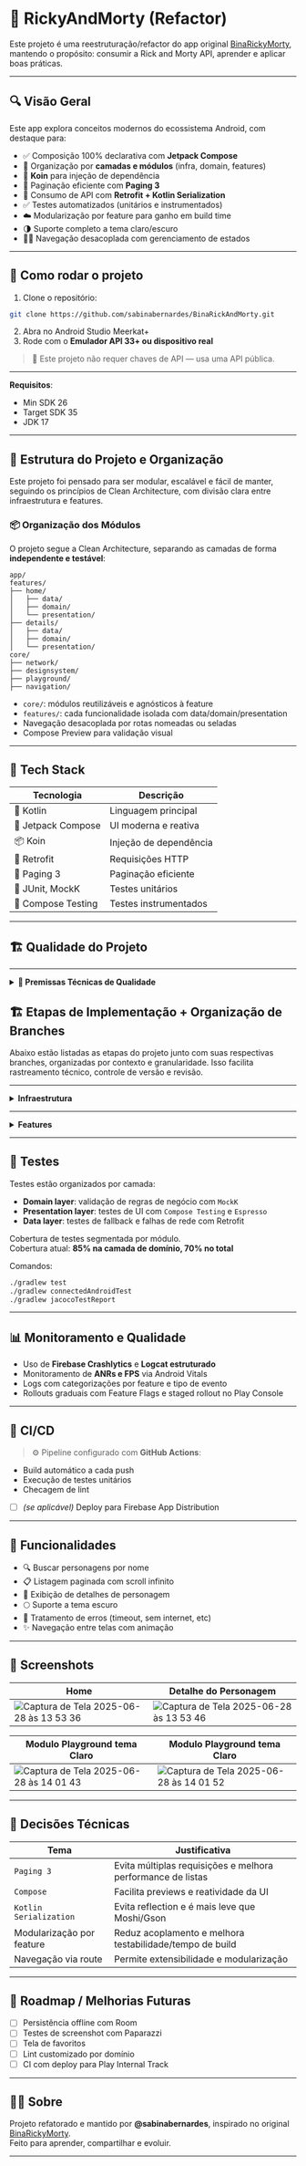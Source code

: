 # 🧠 RickyAndMorty (Refactor)

Este projeto é uma reestruturação/refactor do app original [BinaRickyMorty](https://github.com/sabinabernardes/BinaRickyMorty), mantendo o propósito: consumir a Rick and Morty API, aprender e aplicar boas práticas.

---

## 🔍 Visão Geral

Este app explora conceitos modernos do ecossistema Android, com destaque para:

- ✅ Composição 100% declarativa com **Jetpack Compose**
- 🧠 Organização por **camadas e módulos** (infra, domain, features)
- 💉 **Koin** para injeção de dependência
- 🔁 Paginação eficiente com **Paging 3**
- 🔌 Consumo de API com **Retrofit + Kotlin Serialization**
- ✅ Testes automatizados (unitários e instrumentados)
- ☁️ Modularização por feature para ganho em build time
- 🌗 Suporte completo a tema claro/escuro
- 👩‍🔬 Navegação desacoplada com gerenciamento de estados

---
## 🚀 Como rodar o projeto

1. Clone o repositório:
```bash
git clone https://github.com/sabinabernardes/BinaRickAndMorty.git
```

2. Abra no Android Studio Meerkat+  
3. Rode com o **Emulador API 33+ ou dispositivo real**

> 🔐 Este projeto não requer chaves de API — usa uma API pública.

---
**Requisitos**:  
- Min SDK 26  
- Target SDK 35  
- JDK 17

---

## 🧱 Estrutura do Projeto e Organização

Este projeto foi pensado para ser modular, escalável e fácil de manter, seguindo os princípios de Clean Architecture, com divisão clara entre infraestrutura e features.

### 📦 Organização dos Módulos

O projeto segue a Clean Architecture, separando as camadas de forma **independente e testável**:

```
app/
features/
├── home/
│   ├── data/
│   ├── domain/
│   └── presentation/
├── details/
│   ├── data/
│   ├── domain/
│   └── presentation/
core/
├── network/
├── designsystem/
├── playground/
├── navigation/
```

- `core/`: módulos reutilizáveis e agnósticos à feature  
- `features/`: cada funcionalidade isolada com data/domain/presentation  
- Navegação desacoplada por rotas nomeadas ou seladas  
- Compose Preview para validação visual

---
## 🧰 Tech Stack

| Tecnologia          | Descrição                           |
|---------------------|-------------------------------------|
| 🧬 Kotlin            | Linguagem principal                 |
| 🎨 Jetpack Compose  | UI moderna e reativa                |
| 📦 Koin             | Injeção de dependência              |
| 📡 Retrofit         | Requisições HTTP                    |
| 🔄 Paging 3         | Paginação eficiente                 |
| 🧪 JUnit, MockK     | Testes unitários                    |
| 🧪 Compose Testing  | Testes instrumentados               |

---

## 🏗️ Qualidade do Projeto
---
<details>
<summary><strong>🥇 Premissas Técnicas de Qualidade</strong></summary>

<br/>

- 🧱 **Arquitetura modular baseada em Clean Architecture**  
  Separação em camadas `data`, `domain` e `presentation`, com dependências unidirecionais e acoplamento mínimo entre módulos.

- 🧩 **Interface declarativa com Jetpack Compose**  
  Toda a camada de UI é construída exclusivamente com Compose, evitando uso misto com Views ou XML. Gerenciamento explícito de estado e reatividade controlada.

- 🎨 **Design System centralizado e orientado a tokens**  
  Todos os componentes visuais são implementados no módulo `:core:designsystem`, com base em tokens de cor, espaçamento e tipografia. Nenhum componente é recriado em features.

- 🌗 **Suporte nativo a temas claro e escuro**  
  O tema é adaptável ao sistema operacional, aplicado via `MaterialTheme`, e validado por meio de tela de playground visual.

- 🧭 **Navegação desacoplada via módulo dedicado**  
  A navegação é centralizada no módulo `:core:navigation`, utilizando rotas nomeadas ou sealed classes para garantir escalabilidade e segurança de tipo.

- 🧪 **Cobertura de testes como requisito de entrega**  
  Todas as camadas possuem testes unitários e/ou instrumentados. Pull requests devem conter validação automatizada e evidência de cobertura mínima.

- ⚙️ **Integração contínua automatizada (CI)**  
  Workflows via GitHub Actions executam build, lint e testes automaticamente em cada pull request. Falhas bloqueiam merge.

- 📝 **Commits e MRs vinculados a tarefas rastreáveis**  
  As mensagens de commit seguem convenções definidas. Todo merge request é associado a uma tarefa técnica clara e documentada.

- 🧪 **Playground para validação isolada de UI**  
  Cada componente visual é validado de forma independente no módulo `:core:playground` antes de ser integrado em features.

- 📚 **Documentação versionada e obrigatória**  
  README, templates e anotações técnicas são tratados como parte do código-fonte. Toda alteração relevante exige documentação correspondente.

</details>

## 🏗️ Etapas de Implementação + Organização de Branches

Abaixo estão listadas as etapas do projeto junto com suas respectivas branches, organizadas por contexto e granularidade. Isso facilita rastreamento técnico, controle de versão e revisão.

---

<details>
<summary><strong>Infraestrutura</strong></summary>

<br/>

### ✅ 001 - Setup inicial (`infra/001-project-setup`)
- Criação do projeto Android
- Configuração inicial do Gradle e arquivos base (`README`, `.gitignore`)

### ✅ 002 - GitHub Actions (`infra/002-github-actions`)
- Configuração do CI com GitHub Actions (build, lint, test)

### ✅ 003 - Templates de PR e Issues (`infra/003-pr-templates`)
- Adição de Pull Request e Issue templates na pasta `.github`

### ✅ 004 - Navegação (`infra/004-core-navigation-module`)
- Criação do módulo `:core:navigation`
- Abstrações para destinos (sealed classes ou rotas nomeadas)
- Suporte a argumentos entre telas
- Documentação dos ganhos (isolamento, preview, testes)

### ✅ 005 - Design System Base (`infra/005-core-designsystem-module`)
- Criação do módulo `:core:designsystem`

### ✅ 006 - Tokens (`infra/006-designsystem-tokens`)
- Definição de tokens de cor, tipografia e espaçamento

### ✅ 007 - Tema claro/escuro (`infra/007-designsystem-theme`)
- Suporte a modo claro/escuro com MaterialTheme

### ✅ 008 - Componentes visuais (`infra/008-designsystem-components`)
- Criação dos primeiros componentes reutilizáveis (Botão, TextField, etc.)

### ✅ 009 - Playground (`infra/009-playground-setup`)
- Módulo `:core:playground` para testes visuais (debug only)

### ✅ 010 - Testes instrumentados (`infra/010-ui-tests-setup`)
- Setup de testes com `ComposeTestRule`
- Testes visuais dos componentes

### ✅ 011 - Modulo de Network (`infra/011-network-setup`)
- Criar o modulo de `:core:network`
- Montar os tratamentos das chamadas de rede do projeto

</details>

---

<details>
<summary><strong>Features</strong></summary>

<br/>

### 🏠 Módulo de Home

#### ✅ Estrutura inicial (`feature/home/001-structure`)
- Criação do módulo `:features:home`
- Separação das camadas: `data`, `domain`, `presentation`

#### ✅ UI e ViewModel (`feature/home/002-presentation-layer`)
- Composable da tela inicial
- ViewModel + UiState

#### ✅ Casos de uso (`feature/home/003-domain-layer`)
- Lógica de negócio e abstrações

#### ✅ Repositório e dados (`feature/home/004-data-layer`)
- Fonte de dados fake/local, DTOs, mappers

#### ✅ UI e ViewModel (`feature/home/005-di-adjusting`)
- Criar o Di e ajuste da camada de presentation
- ViewModel + UiState

#### ✅ Testes (`feature/home/006-tests`)
- Testes unitários por camada
- Testes de UI com Compose

#### ✅ Navegação (`feature/home/007-navigation`)
- Integração da Home com NavGraph
- Envio de ID para próxima tela

---

### 📄 Módulo de Detalhes

#### ✅ Estrutura inicial (`feature/detail/001-structure`)
- Criação do módulo `:features:detail` com base Clean

#### ✅ UI e estado (`feature/detail/002-presentation-layer`)
- Composable da tela de detalhes
- ViewModel + argumentos

#### ✅ Casos de uso (`feature/detail/003-domain-layer`)
- Lógica de negócio da tela de detalhe

#### ✅ Repositório e dados (`feature/detail/004-data-layer`)
- Fonte de dados, mapeamentos, simulação de API

#### ✅ Testes (`feature/detail/005-tests`)
- Unitários por camada
- UI test para fluxo principal

#### ✅ Navegação (`feature/detail/006-navigation`)
- Recebimento e uso do argumento de navegação via navArgs

</details>

---

## 🧪 Testes

Testes estão organizados por camada:

- **Domain layer**: validação de regras de negócio com `MockK`
- **Presentation layer**: testes de UI com `Compose Testing` e `Espresso`
- **Data layer**: testes de fallback e falhas de rede com Retrofit

Cobertura de testes segmentada por módulo.  
Cobertura atual: **85% na camada de domínio, 70% no total**

Comandos:

```bash
./gradlew test
./gradlew connectedAndroidTest
./gradlew jacocoTestReport
```

---

## 📊 Monitoramento e Qualidade

- Uso de **Firebase Crashlytics** e **Logcat estruturado**
- Monitoramento de **ANRs e FPS** via Android Vitals
- Logs com categorizações por feature e tipo de evento
- Rollouts graduais com Feature Flags e staged rollout no Play Console

---

## 🤖 CI/CD

> ⚙️ Pipeline configurado com **GitHub Actions**:

- Build automático a cada push
- Execução de testes unitários
- Checagem de lint
- [ ] *(se aplicável)* Deploy para Firebase App Distribution


---

## 📱 Funcionalidades

- 🔍 Buscar personagens por nome
- 📋 Listagem paginada com scroll infinito
- 💾 Exibição de detalhes de personagem
- 🌕 Suporte a tema escuro
- 🚫 Tratamento de erros (timeout, sem internet, etc)
- ✨ Navegação entre telas com animação

---

## 📸 Screenshots

| Home                       | Detalhe do Personagem           |
|----------------------------|----------------------------------|
| ![Captura de Tela 2025-06-28 às 13 53 36](https://github.com/user-attachments/assets/2020e3d5-6418-4527-a848-68e0d1573d20)|  ![Captura de Tela 2025-06-28 às 13 53 46](https://github.com/user-attachments/assets/6b37018e-668b-4bb3-89b6-e731558c4b38)|

| Modulo Playground tema Claro                | Modulo Playground tema Claro           |
|----------------------------|----------------------------------|
| ![Captura de Tela 2025-06-28 às 14 01 43](https://github.com/user-attachments/assets/3673c152-f2ba-465c-b829-ddda8c1e5335)| ![Captura de Tela 2025-06-28 às 14 01 52](https://github.com/user-attachments/assets/6e60fd43-58b6-4667-bc8c-7abae7adf1fb)|

---

## 🧠 Decisões Técnicas

| Tema                     | Justificativa                                                                 |
|--------------------------|------------------------------------------------------------------------------|
| `Paging 3`               | Evita múltiplas requisições e melhora performance de listas                  |
| `Compose`                | Facilita previews e reatividade da UI                                        |
| `Kotlin Serialization`   | Evita reflection e é mais leve que Moshi/Gson                                |
| Modularização por feature| Reduz acoplamento e melhora testabilidade/tempo de build                    |
| Navegação via route      | Permite extensibilidade e modularização                                     |

---

## 🧯 Roadmap / Melhorias Futuras

- [ ] Persistência offline com Room
- [ ] Testes de screenshot com Paparazzi
- [ ] Tela de favoritos
- [ ] Lint customizado por domínio
- [ ] CI com deploy para Play Internal Track

---

## 🧑‍💻 Sobre

Projeto refatorado e mantido por **@sabinabernardes**, inspirado no original [BinaRickyMorty](https://github.com/sabinabernardes/BinaRickyMorty).  
Feito para aprender, compartilhar e evoluir.

---

